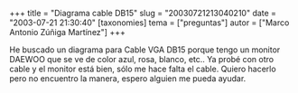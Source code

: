 +++
title = "Diagrama cable DB15"
slug = "20030721213040210"
date = "2003-07-21 21:30:40"
[taxonomies]
tema = ["preguntas"]
autor = ["Marco Antonio Zúñiga Martínez"]
+++

He buscado un diagrama para Cable VGA DB15 porque tengo un monitor
DAEWOO que se ve de color azul, rosa, blanco, etc.. Ya probé con otro
cable y el monitor está bien, sólo me hace falta el cable. Quiero
hacerlo pero no encuentro la manera, espero alguien me pueda ayudar.

